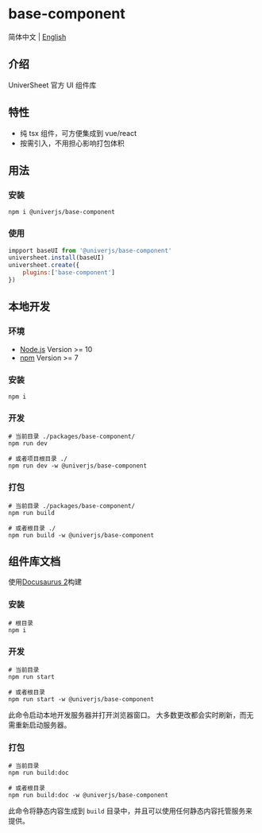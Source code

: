 # base-component

简体中文 | [English](./README.md)

## 介绍

UniverSheet 官方 UI 组件库

## 特性

-   纯 tsx 组件，可方便集成到 vue/react
-   按需引入，不用担心影响打包体积

## 用法

### 安装

```shell
npm i @univerjs/base-component
```

### 使用

```js
impport baseUI from '@univerjs/base-component'
universheet.install(baseUI)
universheet.create({
    plugins:['base-component']
})
```

## 本地开发

### 环境

-   [Node.js](https://nodejs.org/en/) Version >= 10
-   [npm](https://www.npmjs.com/) Version >= 7

### 安装

```
npm i
```

### 开发

```
# 当前目录 ./packages/base-component/
npm run dev

# 或者项目根目录 ./
npm run dev -w @univerjs/base-component
```

### 打包

```
# 当前目录 ./packages/base-component/
npm run build

# 或者根目录 ./
npm run build -w @univerjs/base-component
```

## 组件库文档

使用[Docusaurus 2](https://docusaurus.io/)构建

### 安装

```console
# 根目录
npm i
```

### 开发

```console
# 当前目录
npm run start

# 或者根目录
npm run start -w @univerjs/base-component
```

此命令启动本地开发服务器并打开浏览器窗口。 大多数更改都会实时刷新，而无需重新启动服务器。

### 打包

```console
# 当前目录
npm run build:doc

# 或者根目录
npm run build:doc -w @univerjs/base-component
```

此命令将静态内容生成到 `build` 目录中，并且可以使用任何静态内容托管服务来提供。
